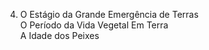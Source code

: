 ﻿4. O Estágio da Grande Emergência de Terras<Br />O Período da Vida Vegetal Em Terra<Br />A Idade dos Peixes